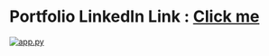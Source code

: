# Portfolio LinkedIn Link : [Click me](https://www.linkedin.com/posts/vicky-kumar-433542190_flask-portfoliowebsite-activity-6726009265565274113-w7HY)

[![app.py](https://github.com/imvickykumar999/Portfolio-with-Flask/blob/main/deployed%20on%20heroku.png?raw=true)](https://vixportfoliowithflask.herokuapp.com/contact)
